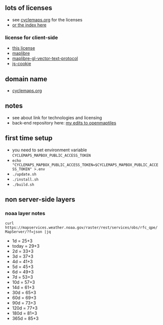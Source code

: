 
## lots of licenses

* see [cyclemaps.org](https://cyclemaps.org/) for the licenses
* [or the index here](/index.html)

### license for client-side

* [this license](LICENSE.md)
* [maplibre](https://github.com/maplibre/maplibre-gl-js/blob/main/LICENSE.txt)
* [maplibre-gl-vector-text-protocol](https://github.com/jimmyrocks/maplibre-gl-vector-text-protocol/blob/main/LICENSE)
* [js-cookie](https://github.com/js-cookie/js-cookie/blob/master/LICENSE)

## domain name

* [cyclemaps.org](https://cyclemaps.org/)

## notes

* see about link for technologies and licensing
* back-end repository here:  [my edits to openmaptiles](https://github.com/cyclemap/openmaptiles-cycle/)

## first time setup

* you need to set environment variable `CYCLEMAPS_MAPBOX_PUBLIC_ACCESS_TOKEN`
* `echo "CYCLEMAPS_MAPBOX_PUBLIC_ACCESS_TOKEN=$CYCLEMAPS_MAPBOX_PUBLIC_ACCESS_TOKEN" >.env`
* `./update.sh`
* `./install.sh`
* `./build.sh`

## non server-side layers

### noaa layer notes

`curl https://mapservices.weather.noaa.gov/raster/rest/services/obs/rfc_qpe/MapServer/?f=json |jq`
 
* 1d = 25+3
* today = 29+3
* 2d = 33+3
* 3d = 37+3
* 4d = 41+3
* 5d = 45+3
* 6d = 49+3
* 7d = 53+3
* 10d = 57+3
* 14d = 61+3
* 30d = 65+3
* 60d = 69+3
* 90d = 73+3
* 120d = 77+3
* 180d = 81+3
* 365d = 85+3

